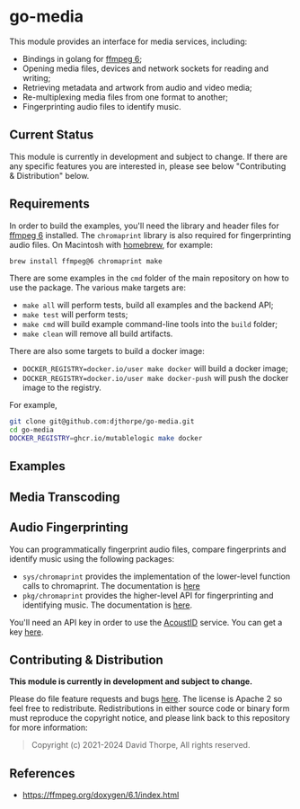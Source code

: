 
# go-media

This module provides an interface for media services, including:

* Bindings in golang for [ffmpeg 6](https://ffmpeg.org/);
* Opening media files, devices and network sockets for reading and writing;
* Retrieving metadata and artwork from audio and video media;
* Re-multiplexing media files from one format to another;
* Fingerprinting audio files to identify music.

## Current Status

This module is currently in development and subject to change. If there are any specific features
you are interested in, please see below "Contributing & Distribution" below.

## Requirements

In order to build the examples, you'll need the library and header files for [ffmpeg 6](https://ffmpeg.org/download.html) installed. 
The `chromaprint` library is also required for fingerprinting audio files. On Macintosh with [homebrew](http://bew.sh/), for example:

```bash
brew install ffmpeg@6 chromaprint make
```

There are some examples in the `cmd` folder of the main repository on how to use
the package. The various make targets are:

* `make all` will perform tests, build all examples and the backend API;
* `make test` will perform tests;
* `make cmd` will build example command-line tools into the `build` folder;
* `make clean` will remove all build artifacts.

There are also some targets to build a docker image:

* `DOCKER_REGISTRY=docker.io/user make docker` will build a docker image;
* `DOCKER_REGISTRY=docker.io/user make docker-push` will push the docker image to the registry.

For example,

```bash
git clone git@github.com:djthorpe/go-media.git
cd go-media
DOCKER_REGISTRY=ghcr.io/mutablelogic make docker
```

## Examples

## Media Transcoding

## Audio Fingerprinting

You can programmatically fingerprint audio files, compare fingerprints and identify music using the following packages:

* `sys/chromaprint` provides the implementation of the lower-level function calls
  to chromaprint. The documentation is [here](https://pkg.go.dev/github.com/mutablelogic/go-media/sys/chromaprint)
* `pkg/chromaprint` provides the higher-level API for fingerprinting and identifying music. The documentation
  is [here](https://pkg.go.dev/github.com/mutablelogic/go-media/pkg/chromaprint).

You'll need an API key in order to use the [AcoustID](https://acoustid.org/) service. You can get a key
[here](https://acoustid.org/login).

## Contributing & Distribution

__This module is currently in development and subject to change.__

Please do file feature requests and bugs [here](https://github.com/mutablelogic/go-media/issues).
The license is Apache 2 so feel free to redistribute. Redistributions in either source
code or binary form must reproduce the copyright notice, and please link back to this
repository for more information:

> Copyright (c) 2021-2024 David Thorpe, All rights reserved.

## References

  * https://ffmpeg.org/doxygen/6.1/index.html

